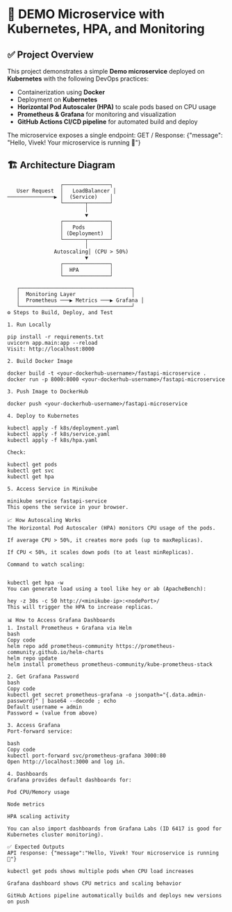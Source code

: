 # 🚀 DEMO Microservice with Kubernetes, HPA, and Monitoring

## ✅ Project Overview
This project demonstrates a simple **Demo microservice** deployed on **Kubernetes** with the following DevOps practices:
- Containerization using **Docker**
- Deployment on **Kubernetes**
- **Horizontal Pod Autoscaler (HPA)** to scale pods based on CPU usage
- **Prometheus & Grafana** for monitoring and visualization
- **GitHub Actions CI/CD pipeline** for automated build and deploy

The microservice exposes a single endpoint:
GET /
Response: {"message": "Hello, Vivek! Your microservice is running 🚀"}



## 🏗 Architecture Diagram

```plaintext
                 ┌───────────────┐
   User Request  │   LoadBalancer │
───────────────▶ │  (Service)    │
                 └───────┬───────┘
                         │
                         ▼
                 ┌───────────────┐
                 │   Pods        │
                 │ (Deployment)  │
                 └───────┬───────┘
                         │
               Autoscaling│ (CPU > 50%)
                         ▼
                 ┌───────────────┐
                 │  HPA          │
                 └───────────────┘

   ┌────────────────────────────────────┐
   │  Monitoring Layer                  │
   │  Prometheus ───▶ Metrics ───▶ Grafana │
   └────────────────────────────────────┘
⚙️ Steps to Build, Deploy, and Test

1. Run Locally

pip install -r requirements.txt
uvicorn app.main:app --reload
Visit: http://localhost:8000

2. Build Docker Image

docker build -t <your-dockerhub-username>/fastapi-microservice .
docker run -p 8000:8000 <your-dockerhub-username>/fastapi-microservice

3. Push Image to DockerHub

docker push <your-dockerhub-username>/fastapi-microservice

4. Deploy to Kubernetes

kubectl apply -f k8s/deployment.yaml
kubectl apply -f k8s/service.yaml
kubectl apply -f k8s/hpa.yaml

Check:

kubectl get pods
kubectl get svc
kubectl get hpa

5. Access Service in Minikube

minikube service fastapi-service
This opens the service in your browser.

📈 How Autoscaling Works
The Horizontal Pod Autoscaler (HPA) monitors CPU usage of the pods.

If average CPU > 50%, it creates more pods (up to maxReplicas).

If CPU < 50%, it scales down pods (to at least minReplicas).

Command to watch scaling:


kubectl get hpa -w
You can generate load using a tool like hey or ab (ApacheBench):

hey -z 30s -c 50 http://<minikube-ip>:<nodePort>/
This will trigger the HPA to increase replicas.

📊 How to Access Grafana Dashboards
1. Install Prometheus + Grafana via Helm
bash
Copy code
helm repo add prometheus-community https://prometheus-community.github.io/helm-charts
helm repo update
helm install prometheus prometheus-community/kube-prometheus-stack

2. Get Grafana Password
bash
Copy code
kubectl get secret prometheus-grafana -o jsonpath="{.data.admin-password}" | base64 --decode ; echo
Default username = admin
Password = (value from above)

3. Access Grafana
Port-forward service:

bash
Copy code
kubectl port-forward svc/prometheus-grafana 3000:80
Open http://localhost:3000 and log in.

4. Dashboards
Grafana provides default dashboards for:

Pod CPU/Memory usage

Node metrics

HPA scaling activity

You can also import dashboards from Grafana Labs (ID 6417 is good for Kubernetes cluster monitoring).

✅ Expected Outputs
API response: {"message":"Hello, Vivek! Your microservice is running 🚀"}

kubectl get pods shows multiple pods when CPU load increases

Grafana dashboard shows CPU metrics and scaling behavior

GitHub Actions pipeline automatically builds and deploys new versions on push
